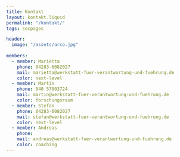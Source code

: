 ```yaml
---
title: Kontakt
layout: kontakt.liquid
permalink: "/kontakt/"
tags: secpages

header:
  image: "/assets/arco.jpg"
  
members:
  - member: Marietta
    phone: 04283-6082027
    mail: marietta@werkstatt-fuer-verantwortung-und-fuehrung.de
    color: next-level
  - member: Martin
    phone: 040 57003724
    mail: martin@werkstatt-fuer-verantwortung-und-fuehrung.de
    color: forschungsraum
  - member: Stefan
    phone: 04283-6082027
    mail: stefan@werkstatt-fuer-verantwortung-und-fuehrung.de
    color: next-level
  - member: Andreas
    phone: 
    mail: andreas@werkstatt-fuer-verantwortung-und-fuehrung.de
    color: coaching
---
```



